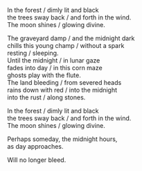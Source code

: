 
In the forest / dimly lit and black<br />
the trees sway back / and forth in the wind.<br />
The moon shines / glowing divine.<br />

The graveyard damp / and the midnight dark<br />
chills this young champ / without a spark<br />
resting / sleeping.<br />
Until the midnight / in lunar gaze<br />
fades into day / in this corn maze<br />
ghosts play with the flute.<br />
The land bleeding / from severed heads<br />
rains down with red / into the midnight<br />
into the rust / along stones.<br />

In the forest / dimly lit and black<br />
the trees sway back / and forth in the wind.<br />
The moon shines / glowing divine.<br />

Perhaps someday, the midnight hours,<br />
as day approaches.<br />

Will no longer bleed.

